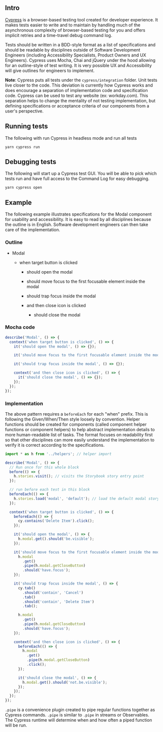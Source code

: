 ## Intro

[Cypress](cypress.io) is a browser-based testing tool created for developer experience. It makes
tests easier to write and to maintain by handling much of the asynchronous complexity of
browser-based testing for you and offers implicit retries and a time-travel debug command log.

Tests should be written in a BDD-style format as a list of specifications and should be readable by
disciplines outside of Software Development Engineers (including Accessibility Specialists, Product
Owners and UX Engineers). Cypress uses Mocha, Chai and jQuery under the hood allowing for an
outline-style of test writing. It is very possible UX and Accessibility will give outlines for
engineers to implement.

**Note**: Cypress puts all tests under the `cypress/integration` folder. Unit tests live closer to
the code. This deviation is currently how Cypress works and does encourage a separation of
implementation code and specification code. Cypress can be used to test any website (ex:
workday.com). This separation helps to change the mentality of not testing implementation, but
defining specifications or acceptance criteria of our components from a user's perspective.

## Running tests

The following with run Cypress in headless mode and run all tests

```
yarn cypress run
```

## Debugging tests

The following will start up a Cypress test GUI. You will be able to pick which tests run and have
full access to the Command Log for easy debugging.

```
yarn cypress open
```

## Example

The following example illustrates specifications for the Modal component for usability and
accessibility. It is easy to read by all disciplines because the outline is in English. Software
development engineers can then take care of the implementation.

### Outline

- Modal

  - when target button is clicked

    - should open the modal
    - should move focus to the first focusable element inside the modal
    - should trap focus inside the modal

    - and then close icon is clicked
      - should close the modal

### Mocha code

```ts
describe('Modal', () => {
  context('when target button is clicked', () => {
    it('should open the modal', () => {});

    it('should move focus to the first focusable element inside the modal', () => {});

    it('should trap focus inside the modal', () => {});

    context('and then close icon is clicked', () => {
      it('should close the modal', () => {});
    });
  });
});
```

### Implementation

The above pattern requires a `beforeEach` for each "when" prefix. This is following the
Given/When/Then style loosely by convention. Helper functions should be created for components
(called component helper functions or component helpers) to help abstract implementation details to
more human-readable list of tasks. The format focuses on readability first so that other disciplines
can more easily understand the implementation to verify it is correct according to the
specifications.

```ts
import * as h from '../helpers'; // helper import

describe('Modal', () => {
  // Run once for this whole block
  before(() => {
    h.stories.visit(); // visits the Storybook story entry point
  });

  // run before each test in this block
  beforeEach(() => {
    h.stories.load('modal', 'default'); // load the default modal story
  });

  context('when target button is clicked', () => {
    beforeEach(() => {
      cy.contains('Delete Item').click();
    });

    it('should open the modal', () => {
      h.modal.get().should('be.visible');
    });

    it('should move focus to the first focusable element inside the modal', () => {
      h.modal
        .get()
        .pipe(h.modal.getCloseButton)
        .should('have.focus');
    });

    it('should trap focus inside the modal', () => {
      cy.tab()
        .should('contain', 'Cancel')
        .tab()
        .should('contain', 'Delete Item')
        .tab();

      h.modal
        .get()
        .pipe(h.modal.getCloseButton)
        .should('have.focus');
    });

    context('and then close icon is clicked', () => {
      beforeEach(() => {
        h.modal
          .get()
          .pipe(h.modal.getCloseButton)
          .click();
      });

      it('should close the modal', () => {
        h.modal.get().should('not.be.visible');
      });
    });
  });
});
```

`.pipe` is a convenience plugin created to pipe regular functions together as Cypress commands.
`.pipe` is similar to `.pipe` in streams or Observables. The Cypress runtime will determine when and
how often a piped function will be run.
